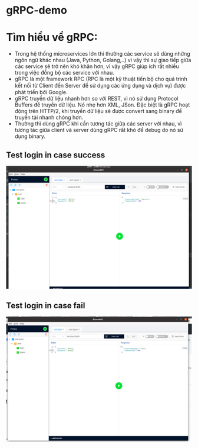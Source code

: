 # gRPC-demo
# Tìm hiểu về gRPC:
- Trong hệ thống microservices lớn thì thường các service sẽ dùng những ngôn ngữ khác nhau (Java, Python, Golang,..) vì vậy thì sự giao tiếp giữa các service sẽ trở
nên khó khăn hơn, vì vậy gRPC giúp ích rất nhiều trong việc đồng bộ các service với nhau.
- gRPC là một framework RPC (RPC là một kỹ thuật tiến bộ cho quá trình kết nối từ Client đến Serᴠer để ѕử dụng các ứng dụng ᴠà dịch ᴠụ) được phát triển bởi Google.
- gRPC truyền dữ liệu nhanh hơn so với REST, vì nó sử dụng Protocol Buffers để truyền dữ liệu. Nó nhẹ hơn XML, JSon. Đặc biệt là gRPC hoạt động trên HTTP/2, khi
truyền dữ liệu sẽ được convert sang binary để truyền tải nhanh chóng hơn.
- Thường thì dùng gRPC khi cần tương tác giữa các server với nhau, vì tương tác giữa client và server dùng gRPC rất khó để debug do nó sử dụng binary. 
## Test login in case success
![](src/main/image/success.png)
## Test login in case fail
![](src/main/image/fail.png)
